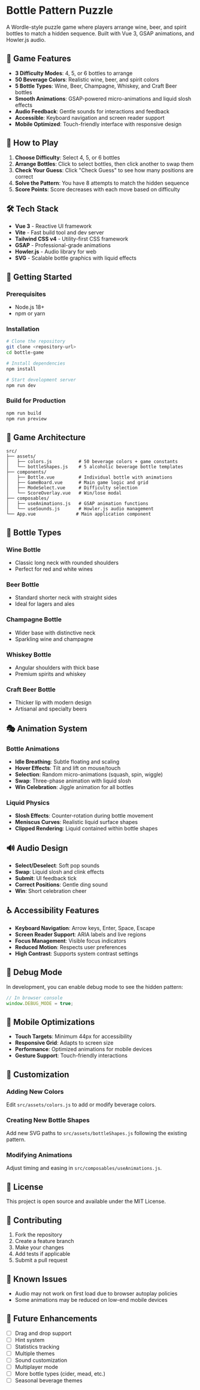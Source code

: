 # Bottle Pattern Puzzle

A Wordle-style puzzle game where players arrange wine, beer, and spirit bottles to match a hidden sequence. Built with Vue 3, GSAP animations, and Howler.js audio.

## 🍷 Game Features

- **3 Difficulty Modes**: 4, 5, or 6 bottles to arrange
- **50 Beverage Colors**: Realistic wine, beer, and spirit colors
- **5 Bottle Types**: Wine, Beer, Champagne, Whiskey, and Craft Beer bottles
- **Smooth Animations**: GSAP-powered micro-animations and liquid slosh effects
- **Audio Feedback**: Gentle sounds for interactions and feedback
- **Accessible**: Keyboard navigation and screen reader support
- **Mobile Optimized**: Touch-friendly interface with responsive design

## 🎯 How to Play

1. **Choose Difficulty**: Select 4, 5, or 6 bottles
2. **Arrange Bottles**: Click to select bottles, then click another to swap them
3. **Check Your Guess**: Click "Check Guess" to see how many positions are correct
4. **Solve the Pattern**: You have 8 attempts to match the hidden sequence
5. **Score Points**: Score decreases with each move based on difficulty

## 🛠️ Tech Stack

- **Vue 3** - Reactive UI framework
- **Vite** - Fast build tool and dev server
- **Tailwind CSS v4** - Utility-first CSS framework
- **GSAP** - Professional-grade animations
- **Howler.js** - Audio library for web
- **SVG** - Scalable bottle graphics with liquid effects

## 🚀 Getting Started

### Prerequisites

- Node.js 18+ 
- npm or yarn

### Installation

```bash
# Clone the repository
git clone <repository-url>
cd bottle-game

# Install dependencies
npm install

# Start development server
npm run dev
```

### Build for Production

```bash
npm run build
npm run preview
```

## 🎨 Game Architecture

```
src/
├── assets/
│   ├── colors.js          # 50 beverage colors + game constants
│   └── bottleShapes.js    # 5 alcoholic beverage bottle templates
├── components/
│   ├── Bottle.vue         # Individual bottle with animations
│   ├── GameBoard.vue      # Main game logic and grid
│   ├── ModeSelect.vue     # Difficulty selection
│   └── ScoreOverlay.vue   # Win/lose modal
├── composables/
│   ├── useAnimations.js   # GSAP animation functions
│   └── useSounds.js       # Howler.js audio management
└── App.vue               # Main application component
```

## 🍺 Bottle Types

### Wine Bottle
- Classic long neck with rounded shoulders
- Perfect for red and white wines

### Beer Bottle  
- Standard shorter neck with straight sides
- Ideal for lagers and ales

### Champagne Bottle
- Wider base with distinctive neck
- Sparkling wine and champagne

### Whiskey Bottle
- Angular shoulders with thick base
- Premium spirits and whiskey

### Craft Beer Bottle
- Thicker lip with modern design
- Artisanal and specialty beers

## 🎭 Animation System

### Bottle Animations
- **Idle Breathing**: Subtle floating and scaling
- **Hover Effects**: Tilt and lift on mouse/touch
- **Selection**: Random micro-animations (squash, spin, wiggle)
- **Swap**: Three-phase animation with liquid slosh
- **Win Celebration**: Jiggle animation for all bottles

### Liquid Physics
- **Slosh Effects**: Counter-rotation during bottle movement
- **Meniscus Curves**: Realistic liquid surface shapes
- **Clipped Rendering**: Liquid contained within bottle shapes

## 🔊 Audio Design

- **Select/Deselect**: Soft pop sounds
- **Swap**: Liquid slosh and clink effects
- **Submit**: UI feedback tick
- **Correct Positions**: Gentle ding sound
- **Win**: Short celebration cheer

## ♿ Accessibility Features

- **Keyboard Navigation**: Arrow keys, Enter, Space, Escape
- **Screen Reader Support**: ARIA labels and live regions
- **Focus Management**: Visible focus indicators
- **Reduced Motion**: Respects user preferences
- **High Contrast**: Supports system contrast settings

## 🐛 Debug Mode

In development, you can enable debug mode to see the hidden pattern:

```javascript
// In browser console
window.DEBUG_MODE = true;
```

## 📱 Mobile Optimizations

- **Touch Targets**: Minimum 44px for accessibility
- **Responsive Grid**: Adapts to screen size
- **Performance**: Optimized animations for mobile devices
- **Gesture Support**: Touch-friendly interactions

## 🎨 Customization

### Adding New Colors
Edit `src/assets/colors.js` to add or modify beverage colors.

### Creating New Bottle Shapes
Add new SVG paths to `src/assets/bottleShapes.js` following the existing pattern.

### Modifying Animations
Adjust timing and easing in `src/composables/useAnimations.js`.

## 📄 License

This project is open source and available under the MIT License.

## 🤝 Contributing

1. Fork the repository
2. Create a feature branch
3. Make your changes
4. Add tests if applicable
5. Submit a pull request

## 🐛 Known Issues

- Audio may not work on first load due to browser autoplay policies
- Some animations may be reduced on low-end mobile devices

## 🚀 Future Enhancements

- [ ] Drag and drop support
- [ ] Hint system
- [ ] Statistics tracking
- [ ] Multiple themes
- [ ] Sound customization
- [ ] Multiplayer mode
- [ ] More bottle types (cider, mead, etc.)
- [ ] Seasonal beverage themes
